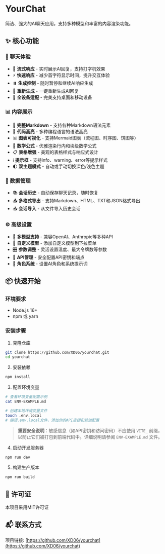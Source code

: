 # YourChat

简洁、强大的AI聊天应用，支持多种模型和丰富的内容渲染功能。

<!-- 待添加应用截图 -->

## ✨ 核心功能

### 💬 聊天体验

- 🚀 **流式响应** - 实时展示AI回复，支持打字机效果
- ⚡ **快速响应** - 减少首字符显示时间，提升交互体验
- ⏸️ **生成控制** - 随时暂停和继续AI响应生成
- 🔄 **重新生成** - 一键重新生成AI回复
- 📱 **全设备适配** - 完美支持桌面和移动设备

### 📊 内容展示

- 📝 **完整Markdown** - 支持各种Markdown语法元素
- 🎨 **代码高亮** - 多种编程语言的语法高亮
- 📊 **图表可视化** - 支持Mermaid图表（流程图、时序图、饼图等）
- 🧮 **数学公式** - 优雅渲染行内和块级数学公式
- 📋 **表格增强** - 美观的表格样式与响应式设计
- ℹ️ **提示框** - 支持info、warning、error等提示样式
- 🌓 **双主题模式** - 自动或手动切换深色/浅色主题

### 💾 数据管理

- 📚 **会话历史** - 自动保存聊天记录，随时恢复
- 📤 **多格式导出** - 支持Markdown、HTML、TXT和JSON格式导出
- 📥 **会话导入** - 从文件导入历史会话

### ⚙️ 高级设置

- 🔌 **多模型支持** - 兼容OpenAI、Anthropic等多种API
- 🧩 **自定义模型** - 添加自定义模型到下拉菜单
- 🎛️ **参数调整** - 灵活设置温度、最大令牌数等参数
- 🔑 **API管理** - 安全配置API密钥和端点
- 👤 **角色系统** - 设置AI角色和系统提示词

## 📦 快速开始

### 环境要求

- Node.js 16+
- npm 或 yarn

### 安装步骤

1. 克隆仓库
```bash
git clone https://github.com/XD06/yourchat.git
cd yourchat
```

2. 安装依赖
```bash
npm install
```

3. 配置环境变量
```bash
# 查看环境变量配置示例
cat ENV-EXAMPLE.md

# 创建本地环境变量文件
touch .env.local
# 编辑.env.local文件，添加你的API密钥和其他配置
```

> **重要安全说明**：敏感信息（如API密钥和访问密码）不应使用 `VITE_` 前缀，以防止它们被打包到前端代码中。详细说明请参阅 `ENV-EXAMPLE.md` 文件。

4. 启动开发服务器
```bash
npm run dev
```

5. 构建生产版本
```bash
npm run build
```

## 📄 许可证

本项目采用MIT许可证

## 📬 联系方式

项目链接: [https://github.com/XD06/yourchat](https://github.com/XD06/yourchat)

